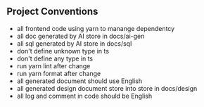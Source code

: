 ## Project Conventions

- all frontend code using yarn to manange dependentcy
- all doc generated by AI store in docs/ai-gen 
- all sql generated by AI store in docs/sql
- don't define unknown type in ts
- don't define any type in ts
- run yarn lint after change
- run yarn format after change
- all generated document should use English
- all generated design document store into store in docs/design
- all log and comment in code should be English
